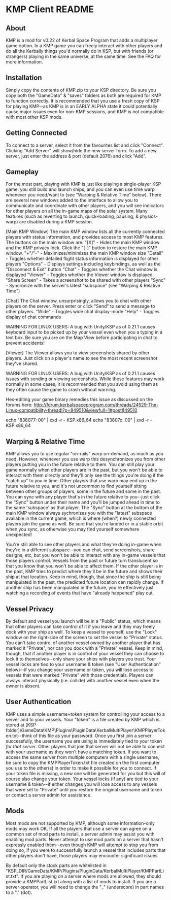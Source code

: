 KMP Client README
===============

About
-----
KMP is a mod for v0.22 of Kerbal Space Program that adds a multiplayer game option. In a KMP game
you can freely interact with other players and do all the Kerbally things you'd normally do in KSP,
but with friends (or strangers) playing in the same universe, at the same time. See the FAQ for
more information.


Installation
------------
Simply copy the contents of KMP.zip to your KSP directory. Be sure you copy both the "GameData" &
"saves" folders as both are required for KMP to function correctly. It is recommended that you use
a fresh copy of KSP for playing KMP--as KMP is in an EARLY ALPHA state it could potentially cause
major issues even for non-KMP sessions, and KMP is not compatible with most other KSP mods.


Getting Connected
-----------------
To connect to a server, select it from the favourites list and click "Connect". Clicking
"Add Server" will show/hide the new server form. To add a new server, just enter the address & port
(default 2076) and click "Add".


Gameplay
--------
For the most part, playing with KMP is just like playing a single-player KSP game: you still build
and launch ships, and you can even use time warp whenever you need/want to (see "Warping & Relative
Time" below). There are several new windows added to the interface to allow you to communicate and
coordinate with other players, and you will see indicators for other players on all the in-game
maps of the solar system. Many features (such as reverting to launch, quick-loading, pausing, &
physics-warp) are disabled during a KMP session.

[Main KMP Window]
The main KMP window lists all the currently connected players with status information, and
  provides access to most KMP features. The buttons on the main window are:
"[X]" - Hides the main KMP window and the KMP privacy lock. Click the "[-]" button to restore the
  main KMP window.
"+"/"-" - Maximizes/minimizes the main KMP window size
"Detail" - Toggles whether detailed flight status information is displayed for other players
"Options" - Displays settings including keybindings, as well as the "Disconnect & Exit" button
"Chat" - Toggles whether the Chat window is displayed
"Viewer" - Toggles whether the Viewer window is displayed
"Share Screen" - Takes a screenshot to be shared with other players
"Sync" - Syncronize with the server's latest "subspace" (see "Warping & Relative Time")

[Chat]
The Chat window, unsurprisingly, allows you to chat with other players on the server. Press enter
  or click "Send" to send a message to other players.
"Wide" - Toggles wide chat display-mode
"Help" - Toggles display of chat commands

WARNING FOR LINUX USERS: A bug with Unity/KSP as of 0.21.1 causes keyboard input to be picked up by
  your vessel even when you a typing in a text box. Be sure you are on the Map View before
  participating in chat to prevent accidents!

[Viewer]
The Viewer allows you to view screenshots shared by other players. Just click on a player's name to
  see the most recent screenshot they've shared.

WARNING FOR LINUX USERS: A bug with Unity/KSP as of 0.21.1 causes issues with sending or viewing
  screenshots. While these features may work normally in some cases, it is recommended that you
  avoid using them as they often cause the game to crash without warning.

Hex-editing your game binary remedies this issue as discussed on the forums here:
http://forum.kerbalspaceprogram.com/threads/24529-The-Linux-compatibility-thread!?p=849510&viewfull=1#post849510

  echo "838077: 00" | xxd -r - KSP.x86\_64
  echo "83807c: 00" | xxd -r - KSP.x86\_64


Warping & Relative Time
-----------------------
KMP allows you to use regular "on-rails" warp on-demand, as much as you need. However, whenever you
use warp this desynchronizes you from other players putting you in the future relative to them. You
can still play your game normally when other players are in the past, but you won't be able to
interact with them directly and they'll only see the things you're doing if the "catch up" to you
in time. Other players that use warp may end up in the future relative to you, and it's not
uncommon to find yourself sitting between other groups of players, some in the future and some in
the past. You can sync with any player that's in the future relative to you--just click the "Sync"
button under their name and you'll be jumped ahead in time to the same 'subspace' as that player.
The "Sync" button at the bottom of the main KMP window always sychronizes you with the "latest"
subspace available in the current game, which is where (when?) newly connected players join the
game as well. Be sure that you're landed or in a stable orbit when you sync, as otherwise you may
find yourself somewhere unexpected!

You're still able to see other players and what they're doing in-game when they're in a different
subspace--you can chat, send screenshots, share designs, etc, but you won't be able to interact
with any in-game vessels that those players control. Vessels from the past or future turn
translucent so that you know that you won't be able to affect them. If the other player is in the
past, KMP tries to predict where they'll be in the future and shows their ship at that location.
Keep in mind, though, that since the ship is still being manipulated in the past, the predicted
future location can rapidly change. If another ship has been manipulated in the future, you're
effectively just watching a recording of events that have "already happened" play out.


Vessel Privacy
--------------
By default and vessel you launch will be in a "Public" status, which means that other players can
take control of it if you leave and they may freely dock with your ship as well. To keep a vessel
to yourself, use the "Lock" window on the right-side of the screen to set the vessel to "Private"
status. You can't take control of another vessel owned by another player that has marked it
"Private", nor can you dock with a "Private" vessel. Keep in mind, though, that if another player
is in control of your vessel they can choose to lock it to themselves--only share your ships with
players you trust. Your vessel locks are tied to your username & token (see "User Authentication"
below)--if you change your username or token, you will lose access to vessels that were marked
"Private" with those credentials. Players can always interact physically (i.e. collide) with
another vessel even when the owner is absent.


User Authentication
-------------------
KMP uses a simple username+token system for controlling your access to a server and to your
vessels. Your "token" is a file created by KMP which is stored at
[KSP folder]\GameData\KMP\Plugins\PluginData\KerbalMultiPlayer\KMPPlayerToken.txt--think of this
file as your password. Once you first join a server successfully, the username you are using is
immediately tied to your token *for that server*. Other players that join that server will not be
able to connect with your username as they won't have a matching token. If you want to access the
same server from multiple computers with a single username, be sure to copy the KMPPlayerToken.txt
file created on the first computer you use to the other(s) in order to make it possible for you to
connect. If your token file is missing, a new one will be generated for you but this will of course
also change your token. Your vessel locks (if any) are tied to your username & token--if either
changes you will lose access to any vessels that were set to "Private" until you restore the
original username and token or contact a server admin for assistance.


Mods
----
Most mods are not supported by KMP, although some information-only mods may work OK. If all the
players that use a server can agree on a common set of mod parts to install, a server admin may
assist you with enabling mod parts. Never attempt to use mod parts on a server that hasn't
expressly enabled them--even though KMP will attempt to stop you from doing so, if you were to
successfully launch a vessel that includes parts that other players don't have, those players may
encounter significant issues.

By default only the stock parts are whitelisted in "KSP_DIR/GameData/KMP/Plugins/PluginData/KerbalMultiPlayer/KMPPartList.txt".
If you are playing on a server where mods are allowed, they should provide a KMPPartList.txt along with a list of mods to install.
If you are a server operator, you will need to change the "_" (underscore) in part names to a "." (dot).
